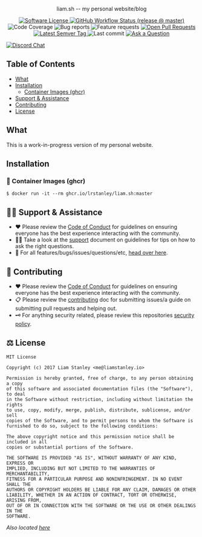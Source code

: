 <!-- template:begin:header -->
<p align="center">liam.sh -- my personal website/blog</p>
<p align="center">
  <a href="https://github.com/lrstanley/liam.sh/blob/master/LICENSE">
    <img alt="Software License" src="https://img.shields.io/github/license/lrstanley/liam.sh?style=flat-square">
  </a>
  <a href="https://github.com/lrstanley/liam.sh/actions?query=workflow%3Arelease+event%3Apush">
    <img alt="GitHub Workflow Status (release @ master)" src="https://img.shields.io/github/workflow/status/lrstanley/liam.sh/release/master?label=release&style=flat-square&event=push">
  </a>





  <img alt="Code Coverage" src="https://img.shields.io/codecov/c/github/lrstanley/liam.sh/master?style=flat-square">

  <img alt="Bug reports" src="https://img.shields.io/github/issues/lrstanley/liam.sh/bug?label=issues&style=flat-square">
  <img alt="Feature requests" src="https://img.shields.io/github/issues/lrstanley/liam.sh/enhancement?label=feature%20requests&style=flat-square">
  <a href="https://github.com/lrstanley/liam.sh/pulls">
    <img alt="Open Pull Requests" src="https://img.shields.io/github/issues-pr/lrstanley/liam.sh?style=flat-square">
  </a>
  <a href="https://github.com/lrstanley/liam.sh/tags">
    <img alt="Latest Semver Tag" src="https://img.shields.io/github/v/tag/lrstanley/liam.sh?style=flat-square">
  </a>
  <img alt="Last commit" src="https://img.shields.io/github/last-commit/lrstanley/liam.sh?style=flat-square">
  <a href="https://github.com/lrstanley/liam.sh/discussions/new?category=q-a">
    <img alt="Ask a Question" src="https://img.shields.io/badge/Discussions-Ask_a_Question!-green?style=flat-square">
  </a>

  <a href="https://liam.sh/chat"><img src="https://img.shields.io/badge/discord-bytecord-blue.svg" alt="Discord Chat"></a>
</p>
<!-- template:end:header -->

<!-- template:begin:toc -->
## Table of Contents

  - [What](#what)
  - [Installation](#installation)
    - [Container Images (ghcr)](#whale-container-images-ghcr)
  - [Support & Assistance](#raising_hand_man-support-assistance)
  - [Contributing](#handshake-contributing)
  - [License](#balance_scale-license)
<!-- template:end:toc -->

## What

This is a work-in-progress version of my personal website.

## Installation

<!-- template:begin:ghcr -->
### :whale: Container Images (ghcr)

```console
$ docker run -it --rm ghcr.io/lrstanley/liam.sh:master
```
<!-- template:end:ghcr -->

<!-- template:begin:support -->
## :raising_hand_man: Support & Assistance

   * :heart: Please review the [Code of Conduct](CODE_OF_CONDUCT.md) for
     guidelines on ensuring everyone has the best experience interacting with
     the community.
   * :raising_hand_man: Take a look at the [support](SUPPORT.md) document on
     guidelines for tips on how to ask the right questions.
   * :lady_beetle: For all features/bugs/issues/questions/etc, [head over here](https://github.com/lrstanley/liam.sh/issues/new/choose).
<!-- template:end:support -->

<!-- template:begin:contributing -->
## :handshake: Contributing

   * :heart: Please review the [Code of Conduct](CODE_OF_CONDUCT.md) for guidelines
     on ensuring everyone has the best experience interacting with the
	   community.
   * :clipboard: Please review the [contributing](CONTRIBUTING.md) doc for submitting
     issues/a guide on submitting pull requests and helping out.
   * :old_key: For anything security related, please review this repositories [security policy](https://github.com/lrstanley/liam.sh/security/policy).
<!-- template:end:contributing -->

<!-- template:begin:license -->
## :balance_scale: License

```
MIT License

Copyright (c) 2017 Liam Stanley <me@liamstanley.io>

Permission is hereby granted, free of charge, to any person obtaining a copy
of this software and associated documentation files (the "Software"), to deal
in the Software without restriction, including without limitation the rights
to use, copy, modify, merge, publish, distribute, sublicense, and/or sell
copies of the Software, and to permit persons to whom the Software is
furnished to do so, subject to the following conditions:

The above copyright notice and this permission notice shall be included in all
copies or substantial portions of the Software.

THE SOFTWARE IS PROVIDED "AS IS", WITHOUT WARRANTY OF ANY KIND, EXPRESS OR
IMPLIED, INCLUDING BUT NOT LIMITED TO THE WARRANTIES OF MERCHANTABILITY,
FITNESS FOR A PARTICULAR PURPOSE AND NONINFRINGEMENT. IN NO EVENT SHALL THE
AUTHORS OR COPYRIGHT HOLDERS BE LIABLE FOR ANY CLAIM, DAMAGES OR OTHER
LIABILITY, WHETHER IN AN ACTION OF CONTRACT, TORT OR OTHERWISE, ARISING FROM,
OUT OF OR IN CONNECTION WITH THE SOFTWARE OR THE USE OR OTHER DEALINGS IN THE
SOFTWARE.
```

_Also located [here](LICENSE)_
<!-- template:end:license -->
